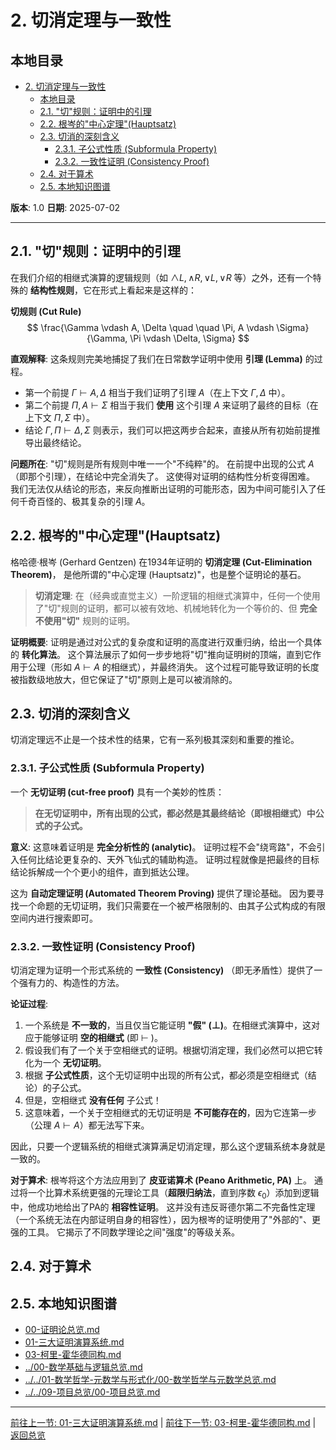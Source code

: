 # 2. 切消定理与一致性

## 本地目录

- [2. 切消定理与一致性](#2-切消定理与一致性)
  - [本地目录](#本地目录)
  - [2.1. "切"规则：证明中的引理](#21-切规则证明中的引理)
  - [2.2. 根岑的"中心定理"(Hauptsatz)](#22-根岑的中心定理hauptsatz)
  - [2.3. 切消的深刻含义](#23-切消的深刻含义)
    - [2.3.1. 子公式性质 (Subformula Property)](#231-子公式性质-subformula-property)
    - [2.3.2. 一致性证明 (Consistency Proof)](#232-一致性证明-consistency-proof)
  - [2.4. 对于算术](#24-对于算术)
  - [2.5. 本地知识图谱](#25-本地知识图谱)

**版本**: 1.0
**日期**: 2025-07-02

---

## 2.1. "切"规则：证明中的引理

在我们介绍的相继式演算的逻辑规则（如 $\land L, \land R, \lor L, \lor R$ 等）之外，还有一个特殊的 **结构性规则**，它在形式上看起来是这样的：

**切规则 (Cut Rule)**
$$ \frac{\Gamma \vdash A, \Delta \quad \quad \Pi, A \vdash \Sigma}{\Gamma, \Pi \vdash \Delta, \Sigma} $$

**直观解释**:
这条规则完美地捕捉了我们在日常数学证明中使用 **引理 (Lemma)** 的过程。

- 第一个前提 $\Gamma \vdash A, \Delta$ 相当于我们证明了引理 $A$（在上下文 $\Gamma, \Delta$ 中）。
- 第二个前提 $\Pi, A \vdash \Sigma$ 相当于我们 **使用** 这个引理 $A$ 来证明了最终的目标（在上下文 $\Pi, \Sigma$ 中）。
- 结论 $\Gamma, \Pi \vdash \Delta, \Sigma$ 则表示，我们可以把这两步合起来，直接从所有初始前提推导出最终结论。

**问题所在**:
"切"规则是所有规则中唯一一个"不纯粹"的。
在前提中出现的公式 $A$（即那个引理），在结论中完全消失了。
这使得对证明的结构性分析变得困难。
我们无法仅从结论的形态，来反向推断出证明的可能形态，因为中间可能引入了任何千奇百怪的、极其复杂的引理 $A$。

## 2.2. 根岑的"中心定理"(Hauptsatz)

格哈德·根岑 (Gerhard Gentzen) 在1934年证明的 **切消定理 (Cut-Elimination Theorem)**，
是他所谓的"中心定理 (Hauptsatz)"，也是整个证明论的基石。

> **切消定理**: 在（经典或直觉主义）一阶逻辑的相继式演算中，任何一个使用了"切"规则的证明，都可以被有效地、机械地转化为一个等价的、但 **完全不使用"切"** 规则的证明。

**证明概要**:
证明是通过对公式的复杂度和证明的高度进行双重归纳，给出一个具体的 **转化算法**。
这个算法展示了如何一步步地将"切"推向证明树的顶端，直到它作用于公理（形如 $A \vdash A$ 的相继式），并最终消失。
这个过程可能导致证明的长度被指数级地放大，但它保证了"切"原则上是可以被消除的。

## 2.3. 切消的深刻含义

切消定理远不止是一个技术性的结果，它有一系列极其深刻和重要的推论。

### 2.3.1. 子公式性质 (Subformula Property)

一个 **无切证明 (cut-free proof)** 具有一个美妙的性质：
> **在无切证明中，所有出现的公式，都必然是其最终结论（即根相继式）中公式的子公式。**

**意义**:
这意味着证明是 **完全分析性的 (analytic)**。
证明过程不会"绕弯路"，不会引入任何比结论更复杂的、天外飞仙式的辅助构造。
证明过程就像是把最终的目标结论拆解成一个个更小的组件，直到抵达公理。

这为 **自动定理证明 (Automated Theorem Proving)** 提供了理论基础。
因为要寻找一个命题的无切证明，我们只需要在一个被严格限制的、由其子公式构成的有限空间内进行搜索即可。

### 2.3.2. 一致性证明 (Consistency Proof)

切消定理为证明一个形式系统的 **一致性 (Consistency)** （即无矛盾性）提供了一个强有力的、构造性的方法。

**论证过程**:

1. 一个系统是 **不一致的**，当且仅当它能证明 **"假" ($\bot$)**。在相继式演算中，这对应于能够证明 **空的相继式** (即 $\vdash$ )。
2. 假设我们有了一个关于空相继式的证明。根据切消定理，我们必然可以把它转化为一个 **无切证明**。
3. 根据 **子公式性质**，这个无切证明中出现的所有公式，都必须是空相继式（结论）的子公式。
4. 但是，空相继式 **没有任何** 子公式！
5. 这意味着，一个关于空相继式的无切证明是 **不可能存在的**，因为它连第一步（公理 $A \vdash A$）都无法写下来。

因此，只要一个逻辑系统的相继式演算满足切消定理，那么这个逻辑系统本身就是一致的。

**对于算术**:
根岑将这个方法应用到了 **皮亚诺算术 (Peano Arithmetic, PA)** 上。
通过将一个比算术系统更强的元理论工具（**超限归纳法**，直到序数 $\epsilon_0$）添加到逻辑中，他成功地给出了PA的 **相容性证明**。
这并没有违反哥德尔第二不完备性定理（一个系统无法在内部证明自身的相容性），因为根岑的证明使用了"外部的"、更强的工具。
它揭示了不同数学理论之间"强度"的等级关系。

## 2.4. 对于算术

## 2.5. 本地知识图谱

- [00-证明论总览.md](./00-证明论总览.md)
- [01-三大证明演算系统.md](./01-三大证明演算系统.md)
- [03-柯里-霍华德同构.md](./03-柯里-霍华德同构.md)
- [../00-数学基础与逻辑总览.md](../00-数学基础与逻辑总览.md)
- [../../01-数学哲学-元数学与形式化/00-数学哲学与元数学总览.md](../../01-数学哲学-元数学与形式化/00-数学哲学与元数学总览.md)
- [../../09-项目总览/00-项目总览.md](../../09-项目总览/00-项目总览.md)

---

[前往上一节: 01-三大证明演算系统.md](./01-三大证明演算系统.md) | [前往下一节: 03-柯里-霍华德同构.md](./03-柯里-霍华德同构.md) | [返回总览](./00-证明论总览.md)
